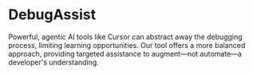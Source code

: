 # DebugAssist
Powerful, agentic AI tools like Cursor can abstract away the debugging process, limiting learning opportunities. Our tool offers a more balanced approach, providing targeted assistance to augment—not automate—a developer's understanding.
